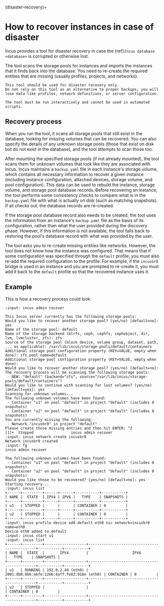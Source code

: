 (disaster-recovery)=
# How to recover instances in case of disaster

Incus provides a tool for disaster recovery in case the {ref}`Incus database <database>` is corrupted or otherwise lost.

The tool scans the storage pools for instances and imports the instances that it finds back into the database.
You need to re-create the required entities that are missing (usually profiles, projects, and networks).

```{important}
This tool should be used for disaster recovery only.
Do not rely on this tool as an alternative to proper backups; you will lose data like profiles, network definitions, or server configuration.

The tool must be run interactively and cannot be used in automated scripts.
```

## Recovery process

When you run the tool, it scans all storage pools that still exist in the database, looking for missing volumes that can be recovered.
You can also specify the details of any unknown storage pools (those that exist on disk but do not exist in the database), and the tool attempts to scan those too.

After mounting the specified storage pools (if not already mounted), the tool scans them for unknown volumes that look like they are associated with Incus.
Incus maintains a `backup.yaml` file in each instance's storage volume, which contains all necessary information to recover a given instance (including instance configuration, attached devices, storage volume, and pool configuration).
This data can be used to rebuild the instance, storage volume, and storage pool database records.
Before recovering an instance, the tool performs some consistency checks to compare what is in the `backup.yaml` file with what is actually on disk (such as matching snapshots).
If all checks out, the database records are re-created.

If the storage pool database record also needs to be created, the tool uses the information from an instance's `backup.yaml` file as the basis of its configuration, rather than what the user provided during the discovery phase.
However, if this information is not available, the tool falls back to restoring the pool's database record with what was provided by the user.

The tool asks you to re-create missing entities like networks.
However, the tool does not know how the instance was configured.
That means that if some configuration was specified through the `default` profile, you must also re-add the required configuration to the profile.
For example, if the `incusbr0` bridge is used in an instance and you are prompted to re-create it, you must add it back to the `default` profile so that the recovered instance uses it.

## Example

This is how a recovery process could look:

```{terminal}
:input: incus admin recover

This Incus server currently has the following storage pools:
Would you like to recover another storage pool? (yes/no) [default=no]: yes
Name of the storage pool: default
Name of the storage backend (btrfs, ceph, cephfs, cephobject, dir, lvm, lvmcluster, zfs): zfs
Source of the storage pool (block device, volume group, dataset, path, ... as applicable): /var/lib/incus/storage-pools/default/containers
Additional storage pool configuration property (KEY=VALUE, empty when done): zfs.pool_name=default
Additional storage pool configuration property (KEY=VALUE, empty when done):
Would you like to recover another storage pool? (yes/no) [default=no]:
The recovery process will be scanning the following storage pools:
 - NEW: "default" (backend="zfs", source="/var/lib/incus/storage-pools/default/containers")
Would you like to continue with scanning for lost volumes? (yes/no) [default=yes]: yes
Scanning for unknown volumes...
The following unknown volumes have been found:
 - Container "u1" on pool "default" in project "default" (includes 0 snapshots)
 - Container "u2" on pool "default" in project "default" (includes 0 snapshots)
You are currently missing the following:
 - Network "incusbr0" in project "default"
Please create those missing entries and then hit ENTER: ^Z
[1]+  Stopped                 incus admin recover
:input: incus network create incusbr0
Network incusbr0 created
:input: fg
incus admin recover

The following unknown volumes have been found:
 - Container "u1" on pool "default" in project "default" (includes 0 snapshots)
 - Container "u2" on pool "default" in project "default" (includes 0 snapshots)
Would you like those to be recovered? (yes/no) [default=no]: yes
Starting recovery...
:input: incus list
+------+---------+------+------+-----------+-----------+
| NAME |  STATE  | IPV4 | IPV6 |   TYPE    | SNAPSHOTS |
+------+---------+------+------+-----------+-----------+
| u1   | STOPPED |      |      | CONTAINER | 0         |
+------+---------+------+------+-----------+-----------+
| u2   | STOPPED |      |      | CONTAINER | 0         |
+------+---------+------+------+-----------+-----------+
:input: incus profile device add default eth0 nic network=incusbr0 name=eth0
Device eth0 added to default
:input: incus start u1
:input: incus list
+------+---------+-------------------+----------------------------------------------+-----------+-----------+
| NAME |  STATE  |       IPV4        |                    IPV6                      |   TYPE    | SNAPSHOTS |
+------+---------+-------------------+----------------------------------------------+-----------+-----------+
| u1   | RUNNING | 192.0.2.49 (eth0) | 2001:db8:8b6:abfe:1266:6aff:fe82:918e (eth0) | CONTAINER | 0         |
+------+---------+-------------------+----------------------------------------------+-----------+-----------+
| u2   | STOPPED |                   |                                              | CONTAINER | 0         |
+------+---------+-------------------+----------------------------------------------+-----------+-----------+
```
